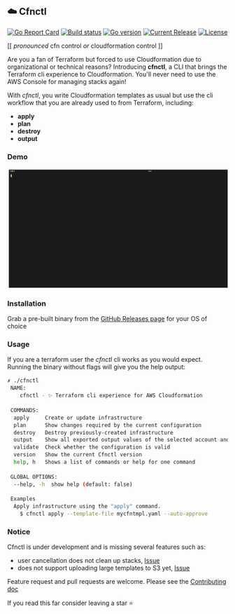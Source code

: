 ## ☁️  Cfnctl

<p align="center">
  <a href="https://goreportcard.com/report/github.com/rogerwelin/cfnctl"><img src="https://goreportcard.com/badge/github.com/rogerwelin/cfnctl?style=for-the-badge&logo=go" alt="Go Report Card"></a>
  <a href="https://github.com/rogerwelin/cfnctl/actions/workflows/ci.yml"><img src="https://img.shields.io/github/actions/workflow/status/rogerwelin/cfnctl/ci.yml?branch=master&style=for-the-badge&logo=github" alt="Build status"></a>
  <a href="https://github.com/rogerwelin/cfnctl/blob/master/go.mod"><img src="https://img.shields.io/github/go-mod/go-version/rogerwelin/cfnctl?style=for-the-badge&logo=go" alt="Go version"></a>
  <a href="https://github.com/rogerwelin/cfnctl/releases"><img src="https://img.shields.io/github/v/release/rogerwelin/cfnctl?style=for-the-badge&logo=github&color=orange" alt="Current Release"></a>
  <a href="https://github.com/rogerwelin/cfnctl/blob/master/LICENSE"><img src="https://img.shields.io/badge/LICENSE-AL2-orange?style=for-the-badge" alt="License"></a>
</p>

[[ _pronounced_ cfn control _or_ cloudformation control ]]

Are you a fan of Terraform but forced to use Cloudformation due to organizational or technical reasons? Introducing **cfnctl**, a CLI that brings the Terraform cli experience to Cloudformation. You'll never need to use the AWS Console for managing stacks again!

With *cfnctl*, you write Cloudformation templates as usual but use the cli workflow that you are already used to from Terraform, including:

* **apply**
* **plan**
* **destroy**
* **output**


### Demo

<img src="https://raw.githubusercontent.com/rogerwelin/litequeue/main/render1679043464638.gif" />

### Installation

Grab a pre-built binary from the [GitHub Releases page](https://github.com/rogerwelin/cfnctl/releases) for your OS of choice


### Usage

If you are a terraform user the *cfnctl* cli works as you would expect. Running the binary without flags will give you the help output:

```bash
✗ ./cfnctl
 NAME:
    cfnctl - ✨ Terraform cli experience for AWS Cloudformation

 COMMANDS:
  apply     Create or update infrastructure
  plan      Show changes required by the current configuration
  destroy   Destroy previously-created infrastructure
  output    Show all exported output values of the selected account and region
  validate  Check whether the configuration is valid
  version   Show the current Cfnctl version
  help, h   Shows a list of commands or help for one command

 GLOBAL OPTIONS:
  --help, -h  show help (default: false)

 Examples
  Apply infrastructure using the "apply" command.
    $ cfnctl apply --template-file mycfntmpl.yaml --auto-approve
```


### Notice

Cfnctl is under development and is missing several features such as:

* user cancellation does not clean up stacks,  [Issue](https://github.com/rogerwelin/cfnctl/issues/1) 
* does not support uploading large templates to S3 yet, [Issue](https://github.com/rogerwelin/cfnctl/issues/2) 

Feature request and pull requests are welcome. Please see the [Contributing doc](https://github.com/rogerwelin/cfnctl/blob/master/CONTRIBUTING.md)

If you read this far consider leaving a star ⭐


